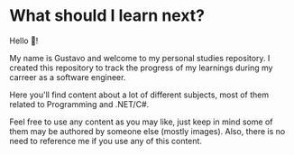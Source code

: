 # What should I learn next?
Hello 👋!

My name is Gustavo and welcome to my personal studies repository.
I created this repository to track the progress of my learnings during my carreer as a software engineer.

Here you'll find content about a lot of different subjects, most of them related to Programming and .NET/C#.

Feel free to use any content as you may like, just keep in mind some of them may be authored by someone else (mostly images). Also, there is no need to reference me if you use any of this content.
